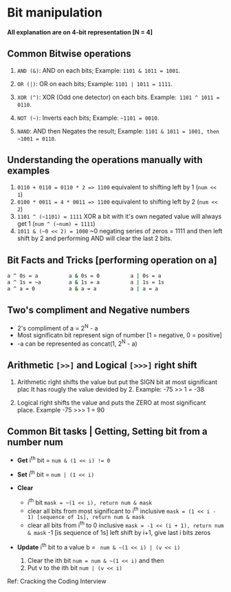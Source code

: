 # Bit manipulation

#### All explanation are on 4-bit representation [N = 4]


## Common Bitwise operations

1. `AND (&)`: AND on each bits; Example: `1101 & 1011 = 1001`.

2. `OR (|)`: OR on each bits; Example: `1101 | 1011 = 1111`.

3. `XOR (^)`: XOR (Odd one detector) on each bits. Example:` 1101 ^ 1011 = 0110`.

4. `NOT (~)`: Inverts each bits; Example: `~1101 = 0010`.

5. `NAND`: AND then Negates the result; Example: `1101 & 1011 = 1001, then ~1001 = 0110`.


## Understanding the operations manually with examples

1. `0110 + 0110 = 0110 * 2 => 1100` equivalent to shifting left by 1 (`num << 1`)
2. `0100 * 0011 = 4 * 0011 => 1100` equivalent to shifting left by 2 (`num << 2`)
3. `1101 ^ (~1101) = 1111` XOR a bit with it's own negated value will always get 1 (`num ^ (~num) = 1111`) 
4. `1011 & (~0 << 2) = 1000` ~0  negating series of zeros = 1111 and then left shift by 2 and performing AND will clear the last 2 bits.


## Bit Facts and Tricks [performing operation on a]

```bash
a ^ 0s = a          a & 0s = 0          a | 0s = a
a ^ 1s = ~a         a & 1s = a          a | 1s = 1s
a ^ a = 0           a & a = a           a | a = a
```
## Two's compliment and Negative numbers
- 2's compliment of a = 2<sup>N</sup> - a
- Most significatn bit represent sign of number [1 = negative, 0 = positive]
- -a can be represented as concat(1, 2<sup>N</sup> - a)

## Arithmetic `[>>]` and Logical `[>>>]` right shift
1. Arithmetic right shifts the value but put the SIGN bit at most significant plac
   It has rougly the value devided by 2.
   Example:  -75 >> 1 = -38

2. Logical right shifts the value and puts the ZERO at most significant place.
    Example -75 >>> 1 = 90

## Common Bit tasks | Getting, Setting bit from a number num

- **Get** i<sup>th</sup> bit = `num & (1 << i) != 0`
- **Set** i<sup>th</sup> bit = `num | (1 << i)`
- **Clear** 
    - i<sup>th</sup> bit `mask = ~(1 << i), return num & mask` 
    - clear all bits from most significant to i<sup>th</sup> inclusive
    `mask = (1 << i - 1) [sequence of 1s], return num & mask` 
    - clear all bits from i<sup>th</sup> to 0 inclusive
    `mask = -1 << (i + 1), return num & mask` 
     -1 [is sequence of 1s] left shift by i+1, give last i bits zeros
    
- **Update** i<sup>th</sup> bit to a value b = ` num & ~(1 << i) | (v << i)`
    1. Clear the ith bit `num = num & ~(1 << i)` and then
    2. Put v to the ith bit `num | (v << i)`




Ref: Cracking the Coding Interview
